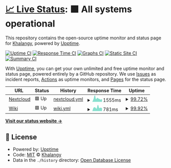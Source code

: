 # [📈 Live Status](https://khalangy.github.io/upptime): <!--live status--> **🟩 All systems operational**

This repository contains the open-source uptime monitor and status page for [Khalangy](https://khalangy.github.io/upptime), powered by [Upptime](https://github.com/upptime/upptime).

[![Uptime CI](https://github.com/khalangy/upptime/workflows/Uptime%20CI/badge.svg)](https://github.com/khalangy/upptime/actions?query=workflow%3A%22Uptime+CI%22)
[![Response Time CI](https://github.com/khalangy/upptime/workflows/Response%20Time%20CI/badge.svg)](https://github.com/khalangy/upptime/actions?query=workflow%3A%22Response+Time+CI%22)
[![Graphs CI](https://github.com/khalangy/upptime/workflows/Graphs%20CI/badge.svg)](https://github.com/khalangy/upptime/actions?query=workflow%3A%22Graphs+CI%22)
[![Static Site CI](https://github.com/khalangy/upptime/workflows/Static%20Site%20CI/badge.svg)](https://github.com/khalangy/upptime/actions?query=workflow%3A%22Static+Site+CI%22)
[![Summary CI](https://github.com/khalangy/upptime/workflows/Summary%20CI/badge.svg)](https://github.com/khalangy/upptime/actions?query=workflow%3A%22Summary+CI%22)

With [Upptime](https://upptime.js.org), you can get your own unlimited and free uptime monitor and status page, powered entirely by a GitHub repository. We use [Issues](https://github.com/khalangy/upptime/issues) as incident reports, [Actions](https://github.com/khalangy/upptime/actions) as uptime monitors, and [Pages](https://khalangy.github.io/upptime) for the status page.

<!--start: status pages-->
<!-- This summary is generated by Upptime (https://github.com/upptime/upptime) -->
<!-- Do not edit this manually, your changes will be overwritten -->
<!-- prettier-ignore -->
| URL | Status | History | Response Time | Uptime |
| --- | ------ | ------- | ------------- | ------ |
| <img alt="" src="https://icons.duckduckgo.com/ip3/cloud.sysliae.me.ico" height="13"> [Nextcloud](https://cloud.sysliae.me) | 🟩 Up | [nextcloud.yml](https://github.com/khalangy/upptime/commits/HEAD/history/nextcloud.yml) | <details><summary><img alt="Response time graph" src="./graphs/nextcloud/response-time-week.png" height="20"> 1555ms</summary><br><a href="https://khalangy.github.io/upptime/history/nextcloud"><img alt="Response time 1307" src="https://img.shields.io/endpoint?url=https%3A%2F%2Fraw.githubusercontent.com%2Fkhalangy%2Fupptime%2FHEAD%2Fapi%2Fnextcloud%2Fresponse-time.json"></a><br><a href="https://khalangy.github.io/upptime/history/nextcloud"><img alt="24-hour response time 1318" src="https://img.shields.io/endpoint?url=https%3A%2F%2Fraw.githubusercontent.com%2Fkhalangy%2Fupptime%2FHEAD%2Fapi%2Fnextcloud%2Fresponse-time-day.json"></a><br><a href="https://khalangy.github.io/upptime/history/nextcloud"><img alt="7-day response time 1555" src="https://img.shields.io/endpoint?url=https%3A%2F%2Fraw.githubusercontent.com%2Fkhalangy%2Fupptime%2FHEAD%2Fapi%2Fnextcloud%2Fresponse-time-week.json"></a><br><a href="https://khalangy.github.io/upptime/history/nextcloud"><img alt="30-day response time 1456" src="https://img.shields.io/endpoint?url=https%3A%2F%2Fraw.githubusercontent.com%2Fkhalangy%2Fupptime%2FHEAD%2Fapi%2Fnextcloud%2Fresponse-time-month.json"></a><br><a href="https://khalangy.github.io/upptime/history/nextcloud"><img alt="1-year response time 1307" src="https://img.shields.io/endpoint?url=https%3A%2F%2Fraw.githubusercontent.com%2Fkhalangy%2Fupptime%2FHEAD%2Fapi%2Fnextcloud%2Fresponse-time-year.json"></a></details> | <details><summary><a href="https://khalangy.github.io/upptime/history/nextcloud">99.72%</a></summary><a href="https://khalangy.github.io/upptime/history/nextcloud"><img alt="All-time uptime 72.46%" src="https://img.shields.io/endpoint?url=https%3A%2F%2Fraw.githubusercontent.com%2Fkhalangy%2Fupptime%2FHEAD%2Fapi%2Fnextcloud%2Fuptime.json"></a><br><a href="https://khalangy.github.io/upptime/history/nextcloud"><img alt="24-hour uptime 100.00%" src="https://img.shields.io/endpoint?url=https%3A%2F%2Fraw.githubusercontent.com%2Fkhalangy%2Fupptime%2FHEAD%2Fapi%2Fnextcloud%2Fuptime-day.json"></a><br><a href="https://khalangy.github.io/upptime/history/nextcloud"><img alt="7-day uptime 99.72%" src="https://img.shields.io/endpoint?url=https%3A%2F%2Fraw.githubusercontent.com%2Fkhalangy%2Fupptime%2FHEAD%2Fapi%2Fnextcloud%2Fuptime-week.json"></a><br><a href="https://khalangy.github.io/upptime/history/nextcloud"><img alt="30-day uptime 99.67%" src="https://img.shields.io/endpoint?url=https%3A%2F%2Fraw.githubusercontent.com%2Fkhalangy%2Fupptime%2FHEAD%2Fapi%2Fnextcloud%2Fuptime-month.json"></a><br><a href="https://khalangy.github.io/upptime/history/nextcloud"><img alt="1-year uptime 72.46%" src="https://img.shields.io/endpoint?url=https%3A%2F%2Fraw.githubusercontent.com%2Fkhalangy%2Fupptime%2FHEAD%2Fapi%2Fnextcloud%2Fuptime-year.json"></a></details>
| <img alt="" src="https://icons.duckduckgo.com/ip3/docs.sysliae.me.ico" height="13"> [Wiki](https://docs.sysliae.me) | 🟩 Up | [wiki.yml](https://github.com/khalangy/upptime/commits/HEAD/history/wiki.yml) | <details><summary><img alt="Response time graph" src="./graphs/wiki/response-time-week.png" height="20"> 781ms</summary><br><a href="https://khalangy.github.io/upptime/history/wiki"><img alt="Response time 800" src="https://img.shields.io/endpoint?url=https%3A%2F%2Fraw.githubusercontent.com%2Fkhalangy%2Fupptime%2FHEAD%2Fapi%2Fwiki%2Fresponse-time.json"></a><br><a href="https://khalangy.github.io/upptime/history/wiki"><img alt="24-hour response time 750" src="https://img.shields.io/endpoint?url=https%3A%2F%2Fraw.githubusercontent.com%2Fkhalangy%2Fupptime%2FHEAD%2Fapi%2Fwiki%2Fresponse-time-day.json"></a><br><a href="https://khalangy.github.io/upptime/history/wiki"><img alt="7-day response time 781" src="https://img.shields.io/endpoint?url=https%3A%2F%2Fraw.githubusercontent.com%2Fkhalangy%2Fupptime%2FHEAD%2Fapi%2Fwiki%2Fresponse-time-week.json"></a><br><a href="https://khalangy.github.io/upptime/history/wiki"><img alt="30-day response time 810" src="https://img.shields.io/endpoint?url=https%3A%2F%2Fraw.githubusercontent.com%2Fkhalangy%2Fupptime%2FHEAD%2Fapi%2Fwiki%2Fresponse-time-month.json"></a><br><a href="https://khalangy.github.io/upptime/history/wiki"><img alt="1-year response time 800" src="https://img.shields.io/endpoint?url=https%3A%2F%2Fraw.githubusercontent.com%2Fkhalangy%2Fupptime%2FHEAD%2Fapi%2Fwiki%2Fresponse-time-year.json"></a></details> | <details><summary><a href="https://khalangy.github.io/upptime/history/wiki">99.92%</a></summary><a href="https://khalangy.github.io/upptime/history/wiki"><img alt="All-time uptime 99.80%" src="https://img.shields.io/endpoint?url=https%3A%2F%2Fraw.githubusercontent.com%2Fkhalangy%2Fupptime%2FHEAD%2Fapi%2Fwiki%2Fuptime.json"></a><br><a href="https://khalangy.github.io/upptime/history/wiki"><img alt="24-hour uptime 99.43%" src="https://img.shields.io/endpoint?url=https%3A%2F%2Fraw.githubusercontent.com%2Fkhalangy%2Fupptime%2FHEAD%2Fapi%2Fwiki%2Fuptime-day.json"></a><br><a href="https://khalangy.github.io/upptime/history/wiki"><img alt="7-day uptime 99.92%" src="https://img.shields.io/endpoint?url=https%3A%2F%2Fraw.githubusercontent.com%2Fkhalangy%2Fupptime%2FHEAD%2Fapi%2Fwiki%2Fuptime-week.json"></a><br><a href="https://khalangy.github.io/upptime/history/wiki"><img alt="30-day uptime 99.98%" src="https://img.shields.io/endpoint?url=https%3A%2F%2Fraw.githubusercontent.com%2Fkhalangy%2Fupptime%2FHEAD%2Fapi%2Fwiki%2Fuptime-month.json"></a><br><a href="https://khalangy.github.io/upptime/history/wiki"><img alt="1-year uptime 99.80%" src="https://img.shields.io/endpoint?url=https%3A%2F%2Fraw.githubusercontent.com%2Fkhalangy%2Fupptime%2FHEAD%2Fapi%2Fwiki%2Fuptime-year.json"></a></details>

<!--end: status pages-->

[**Visit our status website →**](https://khalangy.github.io/upptime)

## 📄 License

- Powered by: [Upptime](https://github.com/upptime/upptime)
- Code: [MIT](./LICENSE) © [Khalangy](https://khalangy.github.io/upptime)
- Data in the `./history` directory: [Open Database License](https://opendatacommons.org/licenses/odbl/1-0/)
